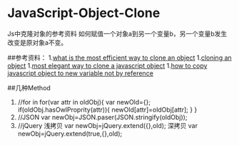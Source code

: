 # JavaScript-Object-Clone
Js中克隆对象的参考资料
如何赋值一个对象a到另一个变量b，另一个变量b发生改变是原对象a不变。

##参考资料：
1.[what is the most efficient way to clone an object](http://stackoverflow.com/questions/122102/what-is-the-most-efficient-way-to-clone-an-object/5344074#534407)
1.[cloning an object](http://web.archive.org/web/20140328224025/http://jsperf.com/cloning-an-object/2)
1.[most elegant way to clone a javascript object](http://stackoverflow.com/questions/728360/most-elegant-way-to-clone-a-javascript-object)
1.[how to copy javascript object to new variable not by reference](http://stackoverflow.com/questions/18359093/how-to-copy-javascript-object-to-new-variable-not-by-reference)

##几种Method
1. //for  in
     for(var attr in oldObj){
     var newOld={};
     if(oldObj.hasOwlProprity(attr)){
     newOld[attr]=oldObj[attr];
     }
}
1. //JSON
     var newObj=JSON.paser(JSON.stringify(oldObj));
1. //jQuery
	浅拷贝
	var newObj=jQuery.extend({},old);
	深拷贝
	var newObj=jQuery.extend(true,{},old);



